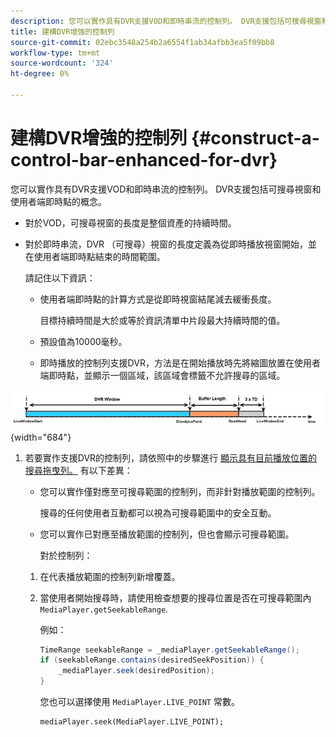 ```yaml
---
description: 您可以實作具有DVR支援VOD和即時串流的控制列。 DVR支援包括可搜尋視窗和使用者端即時點的概念。
title: 建構DVR增強的控制列
source-git-commit: 02ebc3548a254b2a6554f1ab34afbb3ea5f09bb8
workflow-type: tm+mt
source-wordcount: '324'
ht-degree: 0%

---
```


# 建構DVR增強的控制列 {#construct-a-control-bar-enhanced-for-dvr}

您可以實作具有DVR支援VOD和即時串流的控制列。 DVR支援包括可搜尋視窗和使用者端即時點的概念。

* 對於VOD，可搜尋視窗的長度是整個資產的持續時間。
* 對於即時串流，DVR （可搜尋）視窗的長度定義為從即時播放視窗開始，並在使用者端即時點結束的時間範圍。

  請記住以下資訊：

   * 使用者端即時點的計算方式是從即時視窗結尾減去緩衝長度。

     目標持續時間是大於或等於資訊清單中片段最大持續時間的值。
   * 預設值為10000毫秒。
   * 即時播放的控制列支援DVR，方法是在開始播放時先將縮圖放置在使用者端即時點，並顯示一個區域，該區域會標籤不允許搜尋的區域。

<!--<a id="fig_37A39A28BA714BA5A2C461357ED5BD41"></a>-->

![](assets/dvr-window.PNG){width="684"}

1. 若要實作支援DVR的控制列，請依照中的步驟進行 [顯示具有目前播放位置的搜尋拖曳列。](../../../tvsdk-3x-android-prog/android-3x-content-playback-options-android2/ui-configure/android-3x-ui-seek-scrub-bar-display.md) 有以下差異：

   * 您可以實作僅對應至可搜尋範圍的控制列，而非針對播放範圍的控制列。

     搜尋的任何使用者互動都可以視為可搜尋範圍中的安全互動。
   * 您可以實作已對應至播放範圍的控制列，但也會顯示可搜尋範圍。

     對於控制列：

   1. 在代表播放範圍的控制列新增覆蓋。
   1. 當使用者開始搜尋時，請使用檢查想要的搜尋位置是否在可搜尋範圍內 `MediaPlayer.getSeekableRange`.

      例如：

      ```java
      TimeRange seekableRange = _mediaPlayer.getSeekableRange(); 
      if (seekableRange.contains(desiredSeekPosition)) { 
          _mediaPlayer.seek(desiredPosition); 
      }
      ```

      您也可以選擇使用 `MediaPlayer.LIVE_POINT` 常數。

      ```
      mediaPlayer.seek(MediaPlayer.LIVE_POINT);
      ```
